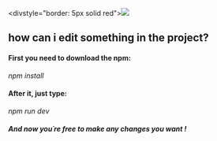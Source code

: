 <divstyle="border: 5px solid red"><img src="https://user-images.githubusercontent.com/89542280/144654477-c02cd6ee-1c25-466f-83be-20b14f29cfc2.png"/></div>

<h2 text-align: center;>how can i edit something in the project?</h2>


<h4>First you need to download the npm: </h4>

<i>npm install</i><br/>

<h4>After it, just type:</h4>
<i>npm run dev</i><br/>

<h5>And now you´re free to make any changes you want !</h5>

